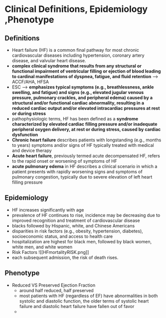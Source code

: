 # Clinical Definitions, Epidemiology ,Phenotype 
## Definitions 
- Heart failure (HF) is a common final pathway for most chronic cardiovascular diseases including hypertension, coronary artery disease, and valvular heart disease.
- **complex clinical syndrome that results from any structural or functional impairment of ventricular filling or ejection of blood leading to cardinal manifestations of dyspnea, fatigue, and fluid retention** --> ACCF/AHA, HFSA 
- ESC --> **emphasizes typical symptoms (e.g., breathlessness, ankle swelling, and fatigue) and signs (e.g., elevated jugular venous pressure, pulmonary crackles, and peripheral edema) caused by a structural and/or functional cardiac abnormality, resulting in a reduced cardiac output and/or elevated intracardiac pressures at rest or during stress** 
- pathophysiologic terms, HF has been defined as a **syndrome characterized by elevated cardiac filling pressure and/or inadequate peripheral oxygen delivery, at rest or during stress, caused by cardiac dysfunction** 
- **Chronic heart failure** describes patients with longstanding (e.g., months to years) symptoms and/or signs of HF typically treated with medical and device therapy
- **Acute heart failure**, previously termed acute decompensated HF, refers to the rapid onset or worsening of symptoms of HF
- **acute pulmonary edema** in HF describes a clinical scenario in which a patient presents with rapidly worsening signs and symptoms of pulmonary congestion, typically due to severe elevation of left heart filling pressure 
## Epidemiology 
- HF increases significantly with age 
- prevalence of HF continues to rise, incidence may be decreasing due to improved recognition and treatment of cardiovascular disease
- blacks followed by Hispanic, white, and Chinese Americans
- disparities in risk factors (e.g., obesity, hypertension, diabetes), socioeconomic status, and access to health care
- hospitalization are highest for black men, followed by black women, white men, and white women 
- Risk Factors ![[HFmortalityRISK.png]]
- each subsequent admission, the risk of death rises. 
## Phenotype 
- Reduced VS Preserved Ejection Fraction 
	- around half reduced, half preserved 
	- most patients with HF (regardless of EF) have abnormalities in both systolic and diastolic function, the older terms of systolic heart failure and diastolic heart failure have fallen out of favor 
	- 